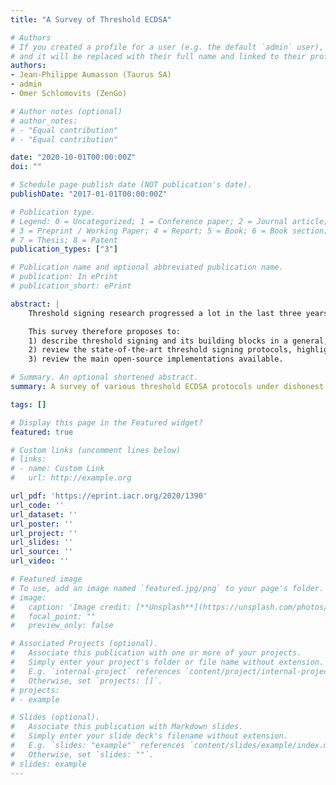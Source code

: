 ```yaml
---
title: "A Survey of Threshold ECDSA"

# Authors
# If you created a profile for a user (e.g. the default `admin` user), write the username (folder name) here 
# and it will be replaced with their full name and linked to their profile.
authors:
- Jean-Philippe Aumasson (Taurus SA)
- admin
- Omer Schlomovits (ZenGo)

# Author notes (optional)
# author_notes:
# - "Equal contribution"
# - "Equal contribution"

date: "2020-10-01T00:00:00Z"
doi: ""

# Schedule page publish date (NOT publication's date).
publishDate: "2017-01-01T00:00:00Z"

# Publication type.
# Legend: 0 = Uncategorized; 1 = Conference paper; 2 = Journal article;
# 3 = Preprint / Working Paper; 4 = Report; 5 = Book; 6 = Book section;
# 7 = Thesis; 8 = Patent
publication_types: ["3"]

# Publication name and optional abbreviated publication name.
# publication: In ePrint
# publication_short: ePrint

abstract: |
    Threshold signing research progressed a lot in the last three years, especially for ECDSA, which is less MPC-friendly than Schnorr-based signatures such as EdDSA. This progress was mainly driven by blockchain applications, and boosted by breakthrough results concurrently published by Lindell and by Gennaro & Goldfeder. Since then, several research teams published threshold signature schemes with different features, design trade-offs, building blocks, and proof techniques. Furthermore, threshold signing is now deployed within major organizations to protect large amounts of digital assets. Researchers and practitioners therefore need a clear view of the research state, of the relative merits of the protocols available, and of the open problems, in particular those that would address "real-world" challenges.

    This survey therefore proposes to:
    1) describe threshold signing and its building blocks in a general, unified way, based on the extended arithmetic black-box formalism (ABB+)
    2) review the state-of-the-art threshold signing protocols, highlighting their unique properties and comparing them in terms of security assurance and performance, based on criteria relevant in practice
    3) review the main open-source implementations available.

# Summary. An optional shortened abstract.
summary: A survey of various threshold ECDSA protocols under dishonest majority.

tags: []

# Display this page in the Featured widget?
featured: true

# Custom links (uncomment lines below)
# links:
# - name: Custom Link
#   url: http://example.org

url_pdf: 'https://eprint.iacr.org/2020/1390'
url_code: ''
url_dataset: ''
url_poster: ''
url_project: ''
url_slides: ''
url_source: ''
url_video: ''

# Featured image
# To use, add an image named `featured.jpg/png` to your page's folder. 
# image:
#   caption: 'Image credit: [**Unsplash**](https://unsplash.com/photos/pLCdAaMFLTE)'
#   focal_point: ""
#   preview_only: false

# Associated Projects (optional).
#   Associate this publication with one or more of your projects.
#   Simply enter your project's folder or file name without extension.
#   E.g. `internal-project` references `content/project/internal-project/index.md`.
#   Otherwise, set `projects: []`.
# projects:
# - example

# Slides (optional).
#   Associate this publication with Markdown slides.
#   Simply enter your slide deck's filename without extension.
#   E.g. `slides: "example"` references `content/slides/example/index.md`.
#   Otherwise, set `slides: ""`.
# slides: example
---
```


<!-- {{% callout note %}}
Click the *Cite* button above to demo the feature to enable visitors to import publication metadata into their reference management software.
{{% /callout %}}

{{% callout note %}}
Create your slides in Markdown - click the *Slides* button to check out the example.
{{% /callout %}}

Supplementary notes can be added here, including [code, math, and images](https://wowchemy.com/docs/writing-markdown-latex/). -->
